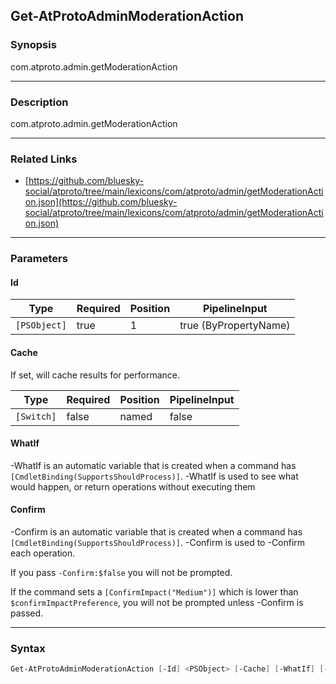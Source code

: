 Get-AtProtoAdminModerationAction
--------------------------------




### Synopsis
com.atproto.admin.getModerationAction



---


### Description

com.atproto.admin.getModerationAction



---


### Related Links
* [https://github.com/bluesky-social/atproto/tree/main/lexicons/com/atproto/admin/getModerationAction.json](https://github.com/bluesky-social/atproto/tree/main/lexicons/com/atproto/admin/getModerationAction.json)





---


### Parameters
#### **Id**




|Type        |Required|Position|PipelineInput        |
|------------|--------|--------|---------------------|
|`[PSObject]`|true    |1       |true (ByPropertyName)|



#### **Cache**

If set, will cache results for performance.






|Type      |Required|Position|PipelineInput|
|----------|--------|--------|-------------|
|`[Switch]`|false   |named   |false        |



#### **WhatIf**
-WhatIf is an automatic variable that is created when a command has ```[CmdletBinding(SupportsShouldProcess)]```.
-WhatIf is used to see what would happen, or return operations without executing them
#### **Confirm**
-Confirm is an automatic variable that is created when a command has ```[CmdletBinding(SupportsShouldProcess)]```.
-Confirm is used to -Confirm each operation.

If you pass ```-Confirm:$false``` you will not be prompted.


If the command sets a ```[ConfirmImpact("Medium")]``` which is lower than ```$confirmImpactPreference```, you will not be prompted unless -Confirm is passed.



---


### Syntax
```PowerShell
Get-AtProtoAdminModerationAction [-Id] <PSObject> [-Cache] [-WhatIf] [-Confirm] [<CommonParameters>]
```
